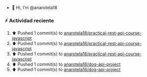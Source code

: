 - 👋 Hi, I’m @anarotela18

### :zap: Actividad reciente
<!--RECENT_ACTIVITY:start-->
1. ⬆️ Pushed 1 commit(s) to [anarotela18/practical-rest-api-course-javascript](https://github.com/anarotela18/practical-rest-api-course-javascript)<br>
2. ⬆️ Pushed 1 commit(s) to [anarotela18/practical-rest-api-course-javascript](https://github.com/anarotela18/practical-rest-api-course-javascript)<br>
3. ⬆️ Pushed 1 commit(s) to [anarotela18/practical-rest-api-course-javascript](https://github.com/anarotela18/practical-rest-api-course-javascript)<br>
4. ⬆️ Pushed 1 commit(s) to [anarotela18/dog-api-project](https://github.com/anarotela18/dog-api-project)<br>
5. ⬆️ Pushed 1 commit(s) to [anarotela18/dog-api-project](https://github.com/anarotela18/dog-api-project)<br>
<!--RECENT_ACTIVITY:end-->
